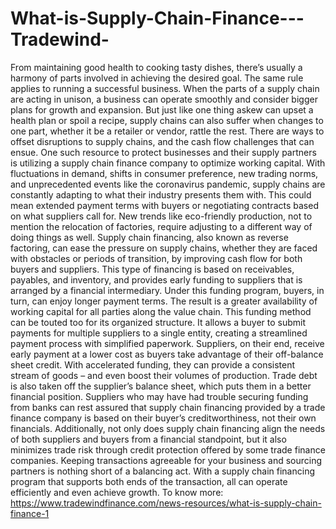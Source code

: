 # What-is-Supply-Chain-Finance---Tradewind-
From maintaining good health to cooking tasty dishes, there’s usually a harmony of parts involved in achieving the desired goal. The same rule applies to running a successful business. When the parts of a supply chain are acting in unison, a business can operate smoothly and consider bigger plans for growth and expansion.  But just like one thing askew can upset a health plan or spoil a recipe, supply chains can also suffer when changes to one part, whether it be a retailer or vendor, rattle the rest. There are ways to offset disruptions to supply chains, and the cash flow challenges that can ensue. One such resource to protect businesses and their supply partners is utilizing a supply chain finance company to optimize working capital.  With fluctuations in demand, shifts in consumer preference, new trading norms, and unprecedented events like the coronavirus pandemic, supply chains are constantly adapting to what their industry presents them with. This could mean extended payment terms with buyers or negotiating contracts based on what suppliers call for. New trends like eco-friendly production, not to mention the relocation of factories, require adjusting to a different way of doing things as well.  Supply chain financing, also known as reverse factoring, can ease the pressure on supply chains, whether they are faced with obstacles or periods of transition, by improving cash flow for both buyers and suppliers. This type of financing is based on receivables, payables, and inventory, and provides early funding to suppliers that is arranged by a financial intermediary. Under this funding program, buyers, in turn, can enjoy longer payment terms. The result is a greater availability of working capital for all parties along the value chain.  This funding method can be touted too for its organized structure. It allows a buyer to submit payments for multiple suppliers to a single entity, creating a streamlined payment process with simplified paperwork.  Suppliers, on their end, receive early payment at a lower cost as buyers take advantage of their off-balance sheet credit. With accelerated funding, they can provide a consistent stream of goods – and even boost their volumes of production. Trade debt is also taken off the supplier’s balance sheet, which puts them in a better financial position. Suppliers who may have had trouble securing funding from banks can rest assured that supply chain financing provided by a trade finance company is based on their buyer’s creditworthiness, not their own financials.  Additionally, not only does supply chain financing align the needs of both suppliers and buyers from a financial standpoint, but it also minimizes trade risk through credit protection offered by some trade finance companies.  Keeping transactions agreeable for your business and sourcing partners is nothing short of a balancing act. With a supply chain financing program that supports both ends of the transaction, all can operate efficiently and even achieve growth. To know more: https://www.tradewindfinance.com/news-resources/what-is-supply-chain-finance-1
